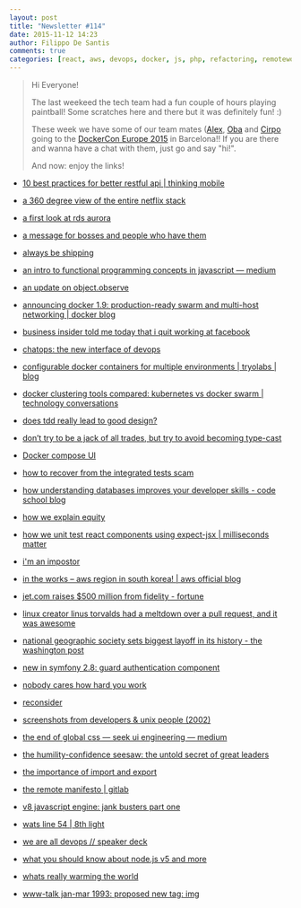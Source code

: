 ```yaml
---
layout: post
title: "Newsletter #114"
date: 2015-11-12 14:23
author: Filippo De Santis
comments: true
categories: [react, aws, devops, docker, js, php, refactoring, remotework, rest, symfony, tdd, team]
---
```


> Hi Everyone!
>
> The last weekeed the tech team had a fun couple of hours playing paintball! Some scratches here and there but it was definitely fun! :)
>
> These week we have some of our team mates ([Alex](http://tech.namshi.com/team/#Alessandro%20Nadalin), [Oba](http://tech.namshi.com/team/#Oluwaseun%20Obajobi) and [Cirpo](<http://tech.namshi.com/team/#Alessandro Cinelli (cirpo)>) going to the [DockerCon Europe 2015](http://europe-2015.dockercon.com/) in Barcelona!!
> If you are there and wanna have a chat with them, just go and say "hi!".
>
> And now: enjoy the links!
>


* [10 best practices for better restful api | thinking mobile](http://blog.mwaysolutions.com/2014/06/05/10-best-practices-for-better-restful-api/)

* [a 360 degree view of the entire netflix stack](http://highscalability.com/blog/2015/11/9/a-360-degree-view-of-the-entire-netflix-stack.html?utm_source=Daily+Email)

* [a first look at rds aurora](https://www.percona.com/blog/2015/11/02/first-look-rds-aurora/)

<!-- more -->

* [a message for bosses and people who have them](https://medium.com/@hankgreen/a-message-for-bosses-and-people-who-have-them-8c60d24de4f3)

* [always be shipping](http://www.slideshare.net/francescou/always-be-shipping)

* [an intro to functional programming concepts in javascript — medium](https://medium.com/@collardeau/intro-to-functional-programming-concepts-in-javascript-b0650773139c)

* [an update on object.observe](https://esdiscuss.org/topic/an-update-on-object-observe?utm_source=javascriptweekly)

* [announcing docker 1.9: production-ready swarm and multi-host networking | docker blog](https://blog.docker.com/2015/11/docker-1-9-production-ready-swarm-multi-host-networking/?utm_content=buffer00bc5)

* [business insider told me today that i quit working at facebook](https://www.facebook.com/Girish/posts/10104242406385427)

* [chatops: the new interface of devops](http://www.jasonhand.com/chatops-the-new-interface-of-devops/)

* [configurable docker containers for multiple environments | tryolabs | blog](http://blog.tryolabs.com/2015/03/26/configurable-docker-containers-for-multiple-environments/)

* [docker clustering tools compared: kubernetes vs docker swarm | technology conversations](http://technologyconversations.com/2015/11/04/docker-clustering-tools-compared-kubernetes-vs-docker-swarm/?utm_content=buffer3b27e)

* [does tdd really lead to good design?](http://codurance.com/2015/05/12/does-tdd-lead-to-good-design/)

* [don’t try to be a jack of all trades, but try to avoid becoming type-cast](http://blog.fogcreek.com/dev-life-interview-with-phil-sturgeon/?utm_content=buffer8339d)

* [Docker compose UI](https://github.com/francescou/docker-compose-ui)

* [how to recover from the integrated tests scam](http://blog.thecodewhisperer.com/2015/11/07/how-to-recover-from-the-integrated-tests-scam/)

* [how understanding databases improves your developer skills - code school blog](http://blog.codeschool.io/2015/11/04/how-understanding-databases-improves-your-developer-skills/)

* [how we explain equity](https://open.buffer.com/explaining-equity/)

* [how we unit test react components using expect-jsx | milliseconds matter](https://blog.algolia.com/how-we-unit-test-react-components-using-expect-jsx/)

* [i'm an impostor](https://davidwalsh.name/impostor-syndrome)

* [in the works – aws region in south korea! | aws official blog](https://aws.amazon.com/blogs/aws/next-stop-korea/?utm_content=buffera4edc)

* [jet.com raises $500 million from fidelity - fortune](http://fortune.com/2015/11/04/jet-fundraising-fidelity/?utm_content=buffer91c18)

* [linux creator linus torvalds had a meltdown over a pull request, and it was awesome](http://thenextweb.com/dd/2015/11/02/linux-creator-linus-torvalds-had-a-meltdown-over-a-pull-request-and-it-was-awesome/?utm_content=bufferaf748)

* [national geographic society sets biggest layoff in its history - the washington post](https://www.washingtonpost.com/lifestyle/style/national-geographic-society-sets-biggest-layoff-in-its-history/2015/11/03/2966e1b4-8252-11e5-a7ca-6ab6ec20f839_story.html?utm_content=buffer5cf50)

* [new in symfony 2.8: guard authentication component](http://symfony.com/blog/new-in-symfony-2-8-guard-authentication-component)

* [nobody cares how hard you work](http://99u.com/articles/51908/nobody-cares-how-hard-you-work?utm_campaign=Remotive+-+Productive+Remote+Workers)

* [reconsider](https://medium.com/@dhh/reconsider-41adf356857f)

* [screenshots from developers & unix people (2002)](https://anders.unix.se/2015/10/28/screenshots-from-developers--unix-people-2002)

* [the end of global css — seek ui engineering — medium](https://medium.com/seek-ui-engineering/the-end-of-global-css-90d2a4a06284)

* [the humility-confidence seesaw: the untold secret of great leaders](https://open.buffer.com/confidence-humility/)

* [the importance of import and export](http://benjamn.github.io/empirenode-2015/)

* [the remote manifesto | gitlab](https://about.gitlab.com/2015/04/08/the-remote-manifesto/)

* [v8 javascript engine: jank busters part one](http://v8project.blogspot.ae/2015/10/jank-busters-part-one.html?spref=tw)

* [wats line 54 | 8th light](https://blog.8thlight.com/uncle-bob/2015/10/05/WattsLine54.html)

* [we are all devops // speaker deck](https://speakerdeck.com/kdaniels/we-are-all-devops)

* [what you should know about node.js v5 and more](https://nodejs.org/en/blog/community/node-v5/)

* [whats really warming the world](http://www.bloomberg.com/graphics/2015-whats-warming-the-world/)

* [www-talk jan-mar 1993: proposed new tag: img](http://1997.webhistory.org/www.lists/www-talk.1993q1/0182.html?utm_content=buffer1f260)
